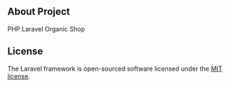## About Project
PHP Laravel Organic Shop

## License

The Laravel framework is open-sourced software licensed under the [MIT license](https://opensource.org/licenses/MIT).
